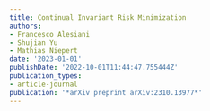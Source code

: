 ```yaml
---
title: Continual Invariant Risk Minimization
authors:
- Francesco Alesiani
- Shujian Yu
- Mathias Niepert
date: '2023-01-01'
publishDate: '2022-10-01T11:44:47.755444Z'
publication_types:
- article-journal
publication: '*arXiv preprint arXiv:2310.13977*'
---
```

